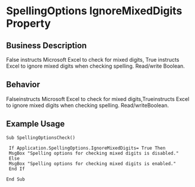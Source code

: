 # SpellingOptions IgnoreMixedDigits Property

## Business Description
False instructs Microsoft Excel to check for mixed digits, True instructs Excel to ignore mixed digits when checking spelling. Read/write Boolean.

## Behavior
Falseinstructs Microsoft Excel to check for mixed digits,Trueinstructs Excel to ignore mixed digits when checking spelling. Read/writeBoolean.

## Example Usage
```vba
Sub SpellingOptionsCheck() 
 
 If Application.SpellingOptions.IgnoreMixedDigits= True Then 
 MsgBox "Spelling options for checking mixed digits is disabled." 
 Else 
 MsgBox "Spelling options for checking mixed digits is enabled." 
 End If 
 
End Sub
```
